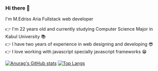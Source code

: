 ### Hi there 👋
I'm M.Edriss Aria Fullstack web developer

👉 I'm 22 years old and currently studying Computer Science Major in Kabul University 📚 <br />
👉 I have two years of experience in web designing and developing 😎 <br />
👉 I love working with javascript specially javascript frameworks 😁 <br />

[![Anurag's GitHub stats](https://github-readme-stats.vercel.app/api?username=EdrissAria)](https://github.com/anuraghazra/github-readme-stats)
[![Top Langs](https://github-readme-stats.vercel.app/api/top-langs/?username=EdrissAria&layout=compact)](https://github.com/anuraghazra/github-readme-stats)
